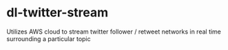 # dl-twitter-stream
Utilizes AWS cloud to stream twitter follower / retweet networks in real time surrounding a particular topic
